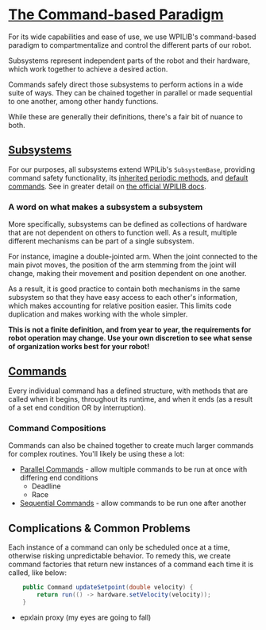 # [The Command-based Paradigm](https://docs.wpilib.org/en/stable/docs/software/commandbased/what-is-command-based.html)

For its wide capabilities and ease of use, we use WPILIB's command-based paradigm to compartmentalize and control the different parts of our robot.

Subsystems represent independent parts of the robot and their hardware, which work together to achieve a desired action.

Commands safely direct those subsystems to perform actions in a wide suite of ways. They can be chained together in parallel or made sequential to one another, among other handy functions.

While these are generally their definitions, there's a fair bit of nuance to both.

## [Subsystems](https://docs.wpilib.org/en/stable/docs/software/commandbased/subsystems.html)

For our purposes, all subsystems extend WPILib's `SubsystemBase`, providing command safety functionality, its [inherited periodic methods](https://docs.wpilib.org/en/stable/docs/software/commandbased/subsystems.html#periodic), and [default commands](https://docs.wpilib.org/en/stable/docs/software/commandbased/subsystems.html#default-commands). See in greater detail on [the official WPILIB docs](https://docs.wpilib.org/en/stable/docs/software/commandbased/subsystems.html).

### A word on what makes a subsystem a subsystem

More specifically, subsystems can be defined as collections of hardware that are not dependent on others to function well. As a result, multiple different mechanisms can be part of a single subsystem.

For instance, imagine a double-jointed arm. When the joint connected to the main pivot moves, the position of the arm stemming from the joint will change, making their movement and position dependent on one another.

As a result, it is good practice to contain both mechanisms in the same subsystem so that they have easy access to each other's information, which makes accounting for relative position easier. This limits code duplication and makes working with the whole simpler.

**This is not a finite definition, and from year to year, the requirements for robot operation may change. Use your own discretion to see what sense of organization works best for your robot!**

## [Commands](https://docs.wpilib.org/en/stable/docs/software/commandbased/commands.html)

Every individual command has a defined structure, with methods that are called when it begins, throughout its runtime, and when it ends (as a result of a set end condition OR by interruption).

### Command Compositions

Commands can also be chained together to create much larger commands for complex routines. You'll likely be using these a lot:

- [Parallel Commands](https://docs.wpilib.org/en/stable/docs/software/commandbased/command-compositions.html#parallel) - allow multiple commands to be run at once with differing end conditions
  - Deadline
  - Race
- [Sequential Commands](https://docs.wpilib.org/en/stable/docs/software/commandbased/command-compositions.html#sequence) - allow commands to be run one after another

## Complications & Common Problems

Each instance of a command can only be scheduled once at a time, otherwise risking unpredictable behavior. To remedy this, we create command factories that return new instances of a command each time it is called, like below:

```java
    public Command updateSetpoint(double velocity) {
        return run(() -> hardware.setVelocity(velocity));
    }
```

- epxlain proxy (my eyes are going to fall)
